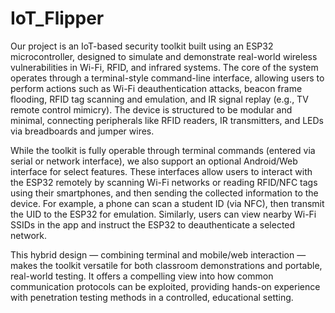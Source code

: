 # IoT_Flipper
Our project is an IoT-based security toolkit built using an ESP32 microcontroller, designed to simulate and demonstrate real-world wireless vulnerabilities in Wi-Fi, RFID, and infrared systems. The core of the system operates through a terminal-style command-line interface, allowing users to perform actions such as Wi-Fi deauthentication attacks, beacon frame flooding, RFID tag scanning and emulation, and IR signal replay (e.g., TV remote control mimicry). The device is structured to be modular and minimal, connecting peripherals like RFID readers, IR transmitters, and LEDs via breadboards and jumper wires.

While the toolkit is fully operable through terminal commands (entered via serial or network interface), we also support an optional Android/Web interface for select features. These interfaces allow users to interact with the ESP32 remotely by scanning Wi-Fi networks or reading RFID/NFC tags using their smartphones, and then sending the collected information to the device. For example, a phone can scan a student ID (via NFC), then transmit the UID to the ESP32 for emulation. Similarly, users can view nearby Wi-Fi SSIDs in the app and instruct the ESP32 to deauthenticate a selected network.

This hybrid design — combining terminal and mobile/web interaction — makes the toolkit versatile for both classroom demonstrations and portable, real-world testing. It offers a compelling view into how common communication protocols can be exploited, providing hands-on experience with penetration testing methods in a controlled, educational setting.
